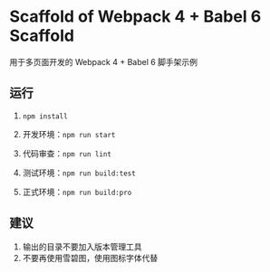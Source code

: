 # Scaffold of Webpack 4 + Babel 6 Scaffold

用于多页面开发的 Webpack 4 + Babel 6 脚手架示例

## 运行
1. `npm install`

2. 开发环境：`npm run start`

3. 代码审查：`npm run lint`

4. 测试环境：`npm run build:test`

5. 正式环境：`npm run build:pro`

## 建议
1. 输出的目录不要加入版本管理工具
2. 不要再使用雪碧图，使用图标字体代替
